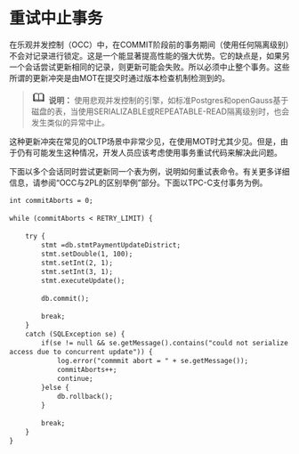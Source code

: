 # 重试中止事务<a name="ZH-CN_TOPIC_0280525138"></a>

在乐观并发控制（OCC）中，在COMMIT阶段前的事务期间（使用任何隔离级别）不会对记录进行锁定。这是一个能显著提高性能的强大优势。它的缺点是，如果另一个会话尝试更新相同的记录，则更新可能会失败。所以必须中止整个事务。这些所谓的更新冲突是由MOT在提交时通过版本检查机制检测到的。

>![](public_sys-resources/icon-note.png) **说明：** 
>使用悲观并发控制的引擎，如标准Postgres和openGauss基于磁盘的表，当使用SERIALIZABLE或REPEATABLE-READ隔离级别时，也会发生类似的异常中止。

这种更新冲突在常见的OLTP场景中非常少见，在使用MOT时尤其少见。但是，由于仍有可能发生这种情况，开发人员应该考虑使用事务重试代码来解决此问题。

下面以多个会话同时尝试更新同一个表为例，说明如何重试表命令。有关更多详细信息，请参阅“OCC与2PL的区别举例”部分。下面以TPC-C支付事务为例。

```
int commitAborts = 0; 

while (commitAborts < RETRY_LIMIT) { 

    try {                         
        stmt =db.stmtPaymentUpdateDistrict; 
        stmt.setDouble(1, 100); 
        stmt.setInt(2, 1); 
        stmt.setInt(3, 1); 
        stmt.executeUpdate(); 

        db.commit();                      

        break; 
    }               
    catch (SQLException se) { 
        if(se != null && se.getMessage().contains("could not serialize access due to concurrent update")) { 
            log.error("commmit abort = " + se.getMessage()); 
            commitAborts++; 
            continue; 
        }else { 
            db.rollback(); 
        } 

        break; 
    } 
}
```

